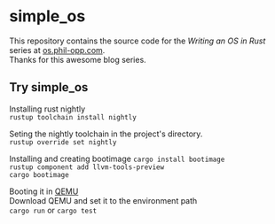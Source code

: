 # simple_os
This repository contains the source code for the _Writing an OS in Rust_ series at [os.phil-opp.com](https://os.phil-opp.com).  
Thanks for this awesome blog series.

## Try simple_os
Installing rust nightly  
`rustup toolchain install nightly`  

Seting the nightly toolchain in the project's directory.  
`rustup override set nightly`  

Installing and creating bootimage
`cargo install bootimage`  
`rustup component add llvm-tools-preview`  
`cargo bootimage`  

Booting it in [QEMU](https://www.qemu.org/)  
Download QEMU and set it to the environment path  
`cargo run` or `cargo test`

